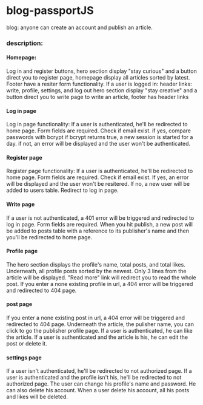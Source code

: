 # blog-passportJS

blog: anyone can create an account and publish an article.


### description:

#### Homepage:
Log in and register buttons,
hero section display "stay curious" and a button direct you to register page,
homepage display all articles sorted by latest.
Footer have a resiter form functionality.
If a user is logged in:
header links: write, profile, settings, and log out 
hero section display "stay creative" and a button direct you to write page to write an article,
footer has header links 


#### Log in page
Log in page functionality:
If a user is authenticated, he'll be redirected to home page.
Form fields are required.
Check if email exist. if yes, compare passwords with bcrypt
if bcrypt returns true, a new session is started for a day. if not, an error will be displayed and the user won't be authenticated.


#### Register page
Register page functionality:
If a user is authenticated, he'll be redirected to home page.
Form fields are required.
Check if email exist. If yes, an error will be displayed and the user won't be resitered.
If no, a new user will be added to users table.
Redirect to log in page.


#### Write page
If a user is not authenticated, a 401 error will be triggered and redirected to log in page.
Form fields are required.
When you hit publish, a new post will be added to posts table with a reference to its publisher's name and then you'll be redirected to home page.


#### Profile page
The hero section displays the profile's name, total posts, and total likes.
Underneath, all profile posts sorted by the newest.
Only 3 lines from the article will be displayed. "Read more" link will redirect you to read the whole post.
If you enter a none existing profile in url, a 404 error will be triggered and redirected to 404 page.

#### post page
If you enter a none existing post in url, a 404 error will be triggered and redirected to 404 page.
Underneath the article, the pulisher name, you can click to go the publisher profile page.
If a user is authenticated, he can like the article.
If a user is authenticated and the article is his, he can edit the post or delete it.

#### settings page
If a user isn't authenticated, he'll be redirected to not authorized page.
If a user is authenticated and the profile isn't his, he'll be redirected to not authorized page.
The user can change his profile's name and password. He can also delete his account.
When a user delete his account, all his posts and likes will be deleted.